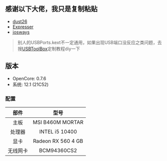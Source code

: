 ## 感谢以下大佬，我只是复制粘贴
- [dust26](http://bbs.pcbeta.com/forum.php?mod=viewthread&tid=1861472) 
- [Expresser](https://bbs.pcbeta.com/viewthread-1914873-1-1.html)
- [josways](https://github.com/josways/B460M-MORTAR)

> 别人的USBPorts.kext不一定通用，如果出现USB端口没反应之类问题，去搜[USBToolBox](https://github.com/USBToolBox/tool)定制教程diy一下


## 版本
- OpenCore: 0.7.6
- 系统: 12.1 (21C52)

### 配置 

|   部件   |        型号         |
| :------: | :-----------------: |
|   主板   |  MSI B460M MORTAR   |
|  处理器  |   INTEL i5 10400    |
|   显卡   | Radeon RX 560 4 GB  |
| 无线网卡 |     BCM94360CS2     |
